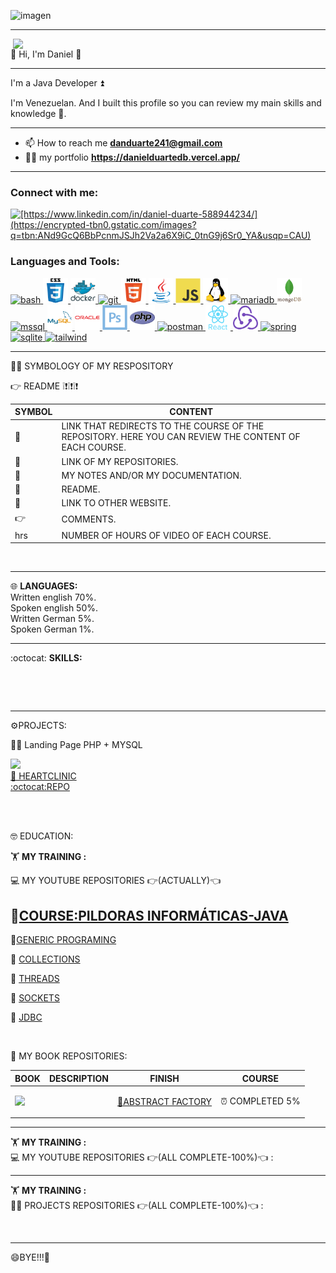 
![imagen](https://github.com/DanielDb12/DanielDb12/assets/101514319/464da820-4285-4fb5-972d-fad2a56047dc)


---




<img align="right" hight="600" width="500" src="https://github.com/DanielDb12/DanielDb12/assets/101514319/69d47ef4-1c42-4c42-bddf-f1dec19fb2d4" />

👋 Hi, I'm Daniel  🧔 <br/>

----------------------------------------
I'm a Java Developer  ⏫<br/>

I'm Venezuelan. And I built this profile so you can review my main skills and knowledge 🧠. </br>

-------------------------------------------------------------------------------------------------------------------------------------

- 📫 How to reach me **danduarte241@gmail.com**
- 👨‍💻 my portfolio **https://danielduartedb.vercel.app/**
-------------------------------------------------------------------------------------------------------------------------------------

<h3 align="left">Connect with me:</h3>
<p align="left">
<a href="https://linkedin.com/in/https://www.linkedin.com/in/daniel-duarte-588944234/" target="blank"><img align="center" src="https://raw.githubusercontent.com/rahuldkjain/github-profile-readme-generator/master/src/images/icons/Social/linked-in-alt.svg" alt="[https://www.linkedin.com/in/daniel-duarte-588944234/](https://encrypted-tbn0.gstatic.com/images?q=tbn:ANd9GcQ6BbPcnmJSJh2Va2a6X9iC_0tnG9j6Sr0_YA&usqp=CAU)" height="30" width="40" /></a>
</p>



<h3 align="left">Languages and Tools:</h3>
<p align="left"> <a href="https://www.gnu.org/software/bash/" target="_blank" rel="noreferrer"> <img src="https://www.vectorlogo.zone/logos/gnu_bash/gnu_bash-icon.svg" alt="bash" width="40" height="40"/> </a> <a href="https://www.w3schools.com/css/" target="_blank" rel="noreferrer"> <img src="https://raw.githubusercontent.com/devicons/devicon/master/icons/css3/css3-original-wordmark.svg" alt="css3" width="40" height="40"/> </a> <a href="https://www.docker.com/" target="_blank" rel="noreferrer"> <img src="https://raw.githubusercontent.com/devicons/devicon/master/icons/docker/docker-original-wordmark.svg" alt="docker" width="40" height="40"/> </a> <a href="https://git-scm.com/" target="_blank" rel="noreferrer"> <img src="https://www.vectorlogo.zone/logos/git-scm/git-scm-icon.svg" alt="git" width="40" height="40"/> </a> <a href="https://www.w3.org/html/" target="_blank" rel="noreferrer"> <img src="https://raw.githubusercontent.com/devicons/devicon/master/icons/html5/html5-original-wordmark.svg" alt="html5" width="40" height="40"/> </a> <a href="https://www.java.com" target="_blank" rel="noreferrer"> <img src="https://raw.githubusercontent.com/devicons/devicon/master/icons/java/java-original.svg" alt="java" width="40" height="40"/> </a> <a href="https://developer.mozilla.org/en-US/docs/Web/JavaScript" target="_blank" rel="noreferrer"> <img src="https://raw.githubusercontent.com/devicons/devicon/master/icons/javascript/javascript-original.svg" alt="javascript" width="40" height="40"/> </a> <a href="https://www.linux.org/" target="_blank" rel="noreferrer"> <img src="https://raw.githubusercontent.com/devicons/devicon/master/icons/linux/linux-original.svg" alt="linux" width="40" height="40"/> </a> <a href="https://mariadb.org/" target="_blank" rel="noreferrer"> <img src="https://www.vectorlogo.zone/logos/mariadb/mariadb-icon.svg" alt="mariadb" width="40" height="40"/> </a> <a href="https://www.mongodb.com/" target="_blank" rel="noreferrer"> <img src="https://raw.githubusercontent.com/devicons/devicon/master/icons/mongodb/mongodb-original-wordmark.svg" alt="mongodb" width="40" height="40"/> </a> <a href="https://www.microsoft.com/en-us/sql-server" target="_blank" rel="noreferrer"> <img src="https://www.svgrepo.com/show/303229/microsoft-sql-server-logo.svg" alt="mssql" width="40" height="40"/> </a> <a href="https://www.mysql.com/" target="_blank" rel="noreferrer"> <img src="https://raw.githubusercontent.com/devicons/devicon/master/icons/mysql/mysql-original-wordmark.svg" alt="mysql" width="40" height="40"/> </a> <a href="https://www.oracle.com/" target="_blank" rel="noreferrer"> <img src="https://raw.githubusercontent.com/devicons/devicon/master/icons/oracle/oracle-original.svg" alt="oracle" width="40" height="40"/> </a> <a href="https://www.photoshop.com/en" target="_blank" rel="noreferrer"> <img src="https://raw.githubusercontent.com/devicons/devicon/master/icons/photoshop/photoshop-line.svg" alt="photoshop" width="40" height="40"/> </a> <a href="https://www.php.net" target="_blank" rel="noreferrer"> <img src="https://raw.githubusercontent.com/devicons/devicon/master/icons/php/php-original.svg" alt="php" width="40" height="40"/> </a> <a href="https://postman.com" target="_blank" rel="noreferrer"> <img src="https://www.vectorlogo.zone/logos/getpostman/getpostman-icon.svg" alt="postman" width="40" height="40"/> </a> <a href="https://reactjs.org/" target="_blank" rel="noreferrer"> <img src="https://raw.githubusercontent.com/devicons/devicon/master/icons/react/react-original-wordmark.svg" alt="react" width="40" height="40"/> </a> <a href="https://redux.js.org" target="_blank" rel="noreferrer"> <img src="https://raw.githubusercontent.com/devicons/devicon/master/icons/redux/redux-original.svg" alt="redux" width="40" height="40"/> </a> <a href="https://spring.io/" target="_blank" rel="noreferrer"> <img src="https://www.vectorlogo.zone/logos/springio/springio-icon.svg" alt="spring" width="40" height="40"/> </a> <a href="https://www.sqlite.org/" target="_blank" rel="noreferrer"> <img src="https://www.vectorlogo.zone/logos/sqlite/sqlite-icon.svg" alt="sqlite" width="40" height="40"/> </a> <a href="https://tailwindcss.com/" target="_blank" rel="noreferrer"> <img src="https://www.vectorlogo.zone/logos/tailwindcss/tailwindcss-icon.svg" alt="tailwind" width="40" height="40"/> </a> </p>

-------------------------------------------------------------------------------------------------------------------------------------
:mage_man: SYMBOLOGY OF MY RESPOSITORY  <br>

:point_right: README :grey_exclamation::exclamation::grey_exclamation::exclamation::grey_exclamation::exclamation:  <br>

| SYMBOL  | CONTENT |
| ------------- | ------------- |
| :small_orange_diamond:  | LINK THAT REDIRECTS TO THE COURSE OF THE REPOSITORY. HERE YOU CAN REVIEW THE CONTENT OF EACH COURSE. |
| :small_blue_diamond: | LINK OF MY REPOSITORIES.  |
| :memo: | MY NOTES AND/OR MY DOCUMENTATION. |
| :eyes: | README.  |
| :rocket: | LINK TO OTHER WEBSITE. |
| :point_right: | COMMENTS. |
| hrs | NUMBER OF HOURS OF VIDEO OF EACH COURSE. |


<br>



-------------------------------------------------------------------------------------------------------------------------------------

🌐 <b>LANGUAGES: </b> <br>
Written english 70%. <br>
Spoken english 50%.<br> 
Written German 5%. <br>
Spoken German 1%.<br> 

-------------------------------------------------------------------------------------------------------------------------------------
:octocat: <b>SKILLS:</b>


<br>

![]()





--------------------------------------------------------------------------------------------------------------------------------
⚙️PROJECTS:

👨‍💻 Landing Page  PHP + MYSQL


<p>
<img width="200" src="https://github.com/DanielDb12/DanielDb12/assets/101514319/fc42ff03-d32f-4be2-9e90-042be37e815f" />
<br>
<a href="https://centerclinic.000webhostapp.com/HOSPITAL/ApiPhp/index.php">🔶 HEARTCLINIC</a> <br>
<a href="https://github.com/DanielDb12/heartclinic/tree/master/ApiPhp">:octocat:REPO</a>

</p>
<br><br>










🤓 EDUCATION:

🏋️ <b> MY TRAINING : </b><br/>

💻 MY YOUTUBE REPOSITORIES :point_right:(ACTUALLY):point_left: 
<h2>🔶<a href="https://www.youtube.com/watch?v=U709qY6S9rA&list=PLU8oAlHdN5BktAXdEVCLUYzvDyqRQJ2lk&pp=iAQB">COURSE:PILDORAS INFORMÁTICAS-JAVA</a></h2>
<p> 🔷<a href="https://github.com/DanielDb12/pildorasinformaticas/tree/main2/CursoPildoras/src/Generica">GENERIC PROGRAMING</a></p>
<p> 🔷 <a href="https://github.com/DanielDb12/pildorasinformaticas/tree/main2/CursoPildoras/src/Colecciones">COLLECTIONS</a></p>
<p> 🔷 <a href="https://github.com/DanielDb12/pildorasinformaticas/tree/main2/CursoPildoras/src/Threads">THREADS</a></p>
<p> 🔷 <a href="https://github.com/DanielDb12/pildorasinformaticas/tree/main2/CursoPildoras/src/Socket/sockes1">SOCKETS</a></p>
<p> 🔷 <a href="https://github.com/DanielDb12/pildorasinformaticas/tree/main2/CursoPildoras/src/JDBC">JDBC</a></p>
<br> 
  
📖 MY BOOK REPOSITORIES:

| BOOK  |  DESCRIPTION | FINISH | COURSE |
| ------------- | ------------- | --------- |------------|
| <img width="150" src="https://github.com/DanielDb12/DanielDb12/assets/101514319/4e4bffa6-6ef1-4002-a596-2701e1f44490" />  |  |<p><a href="https://github.com/DanielDb12/DesignerPattern/tree/main2/DessingPatterns/src/abstractfactory">🔷ABSTRACT FACTORY</a></p> | ⏰ COMPLETED 5% |

   
--------------------------------------------------------------------------------------------------------------------------------

🏋️ <b> MY TRAINING : </b><br/>
💻 MY YOUTUBE REPOSITORIES :point_right:(ALL COMPLETE-100%):point_left: :



--------------------------------------------------------------------------------------------------------------------------------

🏋️ <b> MY TRAINING : </b><br/>
👨‍💻 PROJECTS REPOSITORIES :point_right:(ALL COMPLETE-100%):point_left: : 

<br>  

--------------------------------------------------------------------------------------------------------------------------------

😄BYE!!!👋





